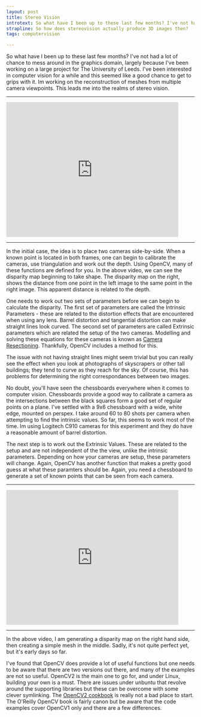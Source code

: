 ```yaml
---
layout: post
title: Stereo Vision
introtext: So what have I been up to these last few months? I've not had a lot of chance to mess around in the graphics domain, largely because I've been working on a large project for The University of Leeds. I've been interested in computer vision for a while and this seemed like a good chance to get to grips with it. Im working on the reconstruction of meshes from multiple camera viewpoints. This leads me into the realms of stereo vision.
strapline: So how does stereovision actually produce 3D images then?
tags: computervision

---
```


So what have I been up to these last few months? I've not had a lot of chance to mess around in the graphics domain, largely because I've been working on a large project for The University of Leeds. I've been interested in computer vision for a while and this seemed like a good chance to get to grips with it. Im working on the reconstruction of meshes from multiple camera viewpoints. This leads me into the realms of stereo vision.

<div class="clearfix"></div>
<hr/>
<iframe width="460" height="360" src="https://www.youtube.com/embed/7Gx4IRoq1ow" frameborder="0" allowfullscreen></iframe>
<div class="clearfix"></div>
<hr/>


In the initial case, the idea is to place two cameras side-by-side. When a known point is located in both frames, one can begin to calibrate the cameras, use triangulation and work out the depth. Using OpenCV, many of these functions are defined for you. In the above video, we can see the disparity map beginning to take shape. The disparity map on the right, shows the distance from one point in the left image to the same point in the right image. This apparent distance is related to the depth.

One needs to work out two sets of parameters before we can begin to calculate the disparity. The first set of parameters are called the Intrinsic Parameters - these are related to the distortion effects that are encountered when using any lens. Barrel distortion and tangential distortion can make straight lines look curved. The second set of parameters are called Extrinsic parameters which are related the setup of the two cameras. Modelling and solving these equations for these cameras is known as [Camera Resectioning](http://en.wikipedia.org/wiki/Camera_resectioning). Thankfully, OpenCV includes a method for this. 


The issue with not having straight lines might seem trivial but you can really see the effect when you look at photographs of skyscrapers or other tall buildings; they tend to curve as they reach for the sky. Of course, this has problems for determining the right correspondances between two images.

No doubt, you'll have seen the chessboards everywhere when it comes to computer vision. Chessboards provide a good way to calibrate a camera as the intersections between the black squares form a good set of regular points on a plane. I've settled with a 9x6 chessboard with a wide, white edge, mounted on perspex. I take around 60 to 80 shots per camera when attempting to find the intrinsic values. So far, this seems to work most of the time. Im using Logitech C910 cameras for this experiment and they do have a reasonable amount of barrel distortion.


The next step is to work out the Extrinsic Values. These are related to the setup and are not independent of the the view, unlike the intrinsic parameters. Depending on how your cameras are setup, these parameters will change. Again, OpenCV has another function that makes a pretty good guess at what these paramters should be. Again, you need a chessboard to generate a set of known points that can be seen from each camera. 

<div class="clearfix"></div>
<hr/>
<iframe width="460" height="360" src="https://www.youtube.com/embed/D6DVhtsVmDE" frameborder="0" allowfullscreen></iframe>
<div class="clearfix"></div>
<hr/>


In the above video, I am generating a disparity map on the right hand side, then creating a simple mesh in the middle. Sadly, it's not quite perfect yet, but it's early days so far. 

I've found that OpenCV does provide a lot of useful functions but one needs to be aware that there are two versions out there, and many of the examples are not so useful. OpenCV2 is the main one to go for, and under Linux, building your own is a must. There are issues under unbuntu that revolve around the supporting libraries but these can be overcome with some clever symlinking. The [OpenCV2 cookbook](http://www.laganiere.name/opencvCookbook/) is really not a bad place to start. The O'Reilly OpenCV book is fairly canon but be aware that the code examples cover OpenCV1 only and there are a few differences.